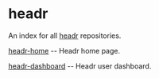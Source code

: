 # headr
An index for all [headr](https://headr.io) repositories.

[headr-home](https://github.com/seagullbird/headr-home) -- Headr home page.

[headr-dashboard](https://github.com/seagullbird/headr-dashboard) -- Headr user dashboard.
